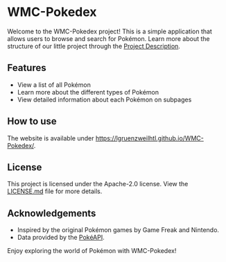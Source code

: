# WMC-Pokedex

Welcome to the WMC-Pokedex project! This is a simple application that allows users to browse and search for Pokémon.
Learn more about the structure of our little project through the [Project Description](ProjectDescription.md).

## Features

- View a list of all Pokémon
- Learn more about the different types of Pokémon
- View detailed information about each Pokémon on subpages

## How to use

The website is available under https://lgruenzweilhtl.github.io/WMC-Pokedex/.

## License

This project is licensed under the Apache-2.0 license. View the [LICENSE.md](LICENSE.md) file for more details.

## Acknowledgements

- Inspired by the original Pokémon games by Game Freak and Nintendo.
- Data provided by the [PokéAPI](https://pokeapi.co/).

Enjoy exploring the world of Pokémon with WMC-Pokedex!
